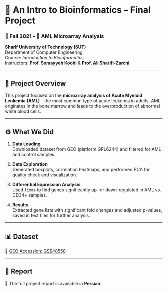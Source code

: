 # 🧬 An Intro to Bioinformatics – Final Project  
### 📅 Fall 2021 – 🔬 AML Microarray Analysis  

**Sharif University of Technology (SUT)**  
Department of Computer Engineering  
Course: *Introduction to Bioinformatics*  
Instructors: **Prof. Somayyeh Koohi** & **Prof. Ali Sharifi-Zarchi**

---

## 🧠 Project Overview

This project focused on the **microarray analysis of Acute Myeloid Leukemia (AML)** – the most common type of acute leukemia in adults. AML originates in the bone marrow and leads to the overproduction of abnormal white blood cells.

---


## ⚙️ What We Did

1. **Data Loading**  
   Downloaded dataset from GEO (platform GPL6244) and filtered for AML and control samples.

2. **Data Exploration**  
   Generated boxplots, correlation heatmaps, and performed PCA for quality check and visualization.

3. **Differential Expression Analysis**  
   Used `limma` to find genes significantly up- or down-regulated in AML vs. CD34+ samples.

4. **Results**  
   Extracted gene lists with significant fold changes and adjusted p-values, saved in text files for further analysis.

---

## 📊 Dataset

🔗 [GEO Accession: GSE48558](https://www.ncbi.nlm.nih.gov/geo/geo2r/?acc=GSE48558)

---
## 📄 Report

📌 The full project report is available in **Persian**.
